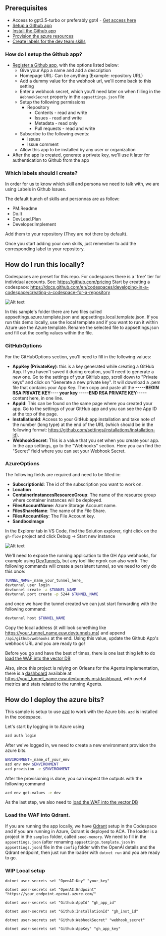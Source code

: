 ## Prerequisites

- Access to gpt3.5-turbo or preferably gpt4 - [Get access here](https://learn.microsoft.com/en-us/azure/ai-services/openai/overview#how-do-i-get-access-to-azure-openai)
- [Setup a Github app](#how-do-i-setup-the-github-app)
- [Install the Github app](https://docs.github.com/en/apps/using-github-apps/installing-your-own-github-app)
- [Provision the azure resources](#how-do-I-deploy-the-azure-bits)
- [Create labels for the dev team skills](#which-labels-should-i-create)

### How do I setup the Github app?

- [Register a Github app](https://docs.github.com/en/apps/creating-github-apps/registering-a-github-app/registering-a-github-app), with the options listed below:
  - Give your App a name and add a description
  - Homepage URL: Can be anything (Example: repository URL)
  - Add a dummy value for the webhook url, we'll come back to this setting
  - Enter a webhook secret, which you'll need later on when filling in the `WebhookSecret` property in the `appsettings.json` file
  - Setup the following permissions
    - Repository
      - Contents - read and write
      - Issues - read and write
      - Metadata - read only
      - Pull requests - read and write
  - Subscribe to the following events:
    - Issues
    - Issue comment
  - Allow this app to be installed by any user or organization
- After the app is created, generate a private key, we'll use it later for authentication to Github from the app

### Which labels should I create?

In order for us to know which skill and persona we need to talk with, we are using Labels in Github Issues.

The default bunch of skills and personnas are as follow:

- PM.Readme
- Do.It
- DevLead.Plan
- Developer.Implement

Add them to your repository (They are not there by default).

Once you start adding your own skills, just remember to add the corresponding label to your repository.

## How do I run this locally?

Codespaces are preset for this repo. For codespaces there is a 'free' tier for individual accounts. See: https://github.com/pricing
Start by creating a codespace:
https://docs.github.com/en/codespaces/developing-in-a-codespace/creating-a-codespace-for-a-repository

![Alt text](./images/new-codespace.png)

In this sample's folder there are two files called appsettings.azure.template.json and appsettings.local.template.json. If you run this demo locally, use the local template and if you want to run it within Azure use the Azure template. Rename the selected file to appsettings.json and fill out the config values within the file.

### GitHubOptions

For the GitHubOptions section, you'll need to fill in the following values:

- **AppKey (PrivateKey)**: this is a key generated while creating a GitHub App. If you haven't saved it during creation, you'll need to generate a new one. Go to the settings of your GitHub app, scroll down to "Private keys" and click on "Generate a new private key". It will download a .pem file that contains your App Key. Then copy and paste all the **-----BEGIN RSA PRIVATE KEY---- your key -----END RSA PRIVATE KEY-----** content here, in one line.
- **AppId**: This can be found on the same page where you created your app. Go to the settings of your GitHub app and you can see the App ID at the top of the page.
- **InstallationId**: Access to your GitHub app installation and take note of the number (long type) at the end of the URL (which should be in the following format: https://github.com/settings/installations/installation-id).
- **WebhookSecret**: This is a value that you set when you create your app. In the app settings, go to the "Webhooks" section. Here you can find the "Secret" field where you can set your Webhook Secret.

### AzureOptions

The following fields are required and need to be filled in:

- **SubscriptionId**: The id of the subscription you want to work on.
- **Location**
- **ContainerInstancesResourceGroup**: The name of the resource group where container instances will be deployed.
- **FilesAccountName**: Azure Storage Account name.
- **FilesShareName**: The name of the File Share.
- **FilesAccountKey**: The File Account key.
- **SandboxImage**

In the Explorer tab in VS Code, find the Solution explorer, right click on the `gh-flow` project and click Debug -> Start new instance

![Alt text](./images/solution-explorer.png)

We'll need to expose the running application to the GH App webhooks, for example using [DevTunnels](https://learn.microsoft.com/en-us/azure/developer/dev-tunnels/overview), but any tool like ngrok can also work.
The following commands will create a persistent tunnel, so we need to only do this once:

```bash
TUNNEL_NAME=_name_your_tunnel_here_
devtunnel user login
devtunnel create -a $TUNNEL_NAME
devtunnel port create -p 5244 $TUNNEL_NAME
```

and once we have the tunnel created we can just start forwarding with the following command:

```bash
devtunnel host $TUNNEL_NAME
```

Copy the local address (it will look something like https://your_tunnel_name.euw.devtunnels.ms) and append `/api/github/webhooks` at the end. Using this value, update the Github App's webhook URL and you are ready to go!

Before you go and have the best of times, there is one last thing left to do [load the WAF into the vector DB](#load-the-waf-into-qdrant)

Also, since this project is relying on Orleans for the Agents implementation, there is a [dashboard](https://github.com/OrleansContrib/OrleansDashboard) available at https://yout_tunnel_name.euw.devtunnels.ms/dashboard, with useful metrics and stats related to the running Agents.

## How do I deploy the azure bits?

This sample is setup to use [azd](https://learn.microsoft.com/en-us/azure/developer/azure-developer-cli/overview) to work with the Azure bits. `azd` is installed in the codespace.

Let's start by logging in to Azure using

```bash
azd auth login
```

After we've logged in, we need to create a new environment provision the azure bits.

```bash
ENVIRONMENT=_name_of_your_env
azd env new $ENVIRONMENT
azd provision -e $ENVIRONMENT
```

After the provisioning is done, you can inspect the outputs with the following command

```bash
azd env get-values -e dev
```

As the last step, we also need to [load the WAF into the vector DB](#load-the-waf-into-qdrant)

### Load the WAF into Qdrant.

If you are running the app locally, we have [Qdrant](https://qdrant.tech/) setup in the Codespace and if you are running in Azure, Qdrant is deployed to ACA.
The loader is a project in the `samples` folder, called `seed-memory`. We need to fill in the `appsettings.json` (after renaming `appsettings.template.json` in `appsettings.json`) file in the `config` folder with the OpenAI details and the Qdrant endpoint, then just run the loader with `dotnet run` and you are ready to go.

### WIP Local setup

```
dotnet user-secrets set "OpenAI:Key" "your_key"

dotnet user-secrets set "OpenAI:Endpoint" "https://your_endpoint.openai.azure.com/"

dotnet user-secrets set "Github:AppId" "gh_app_id"

dotnet user-secrets set "Github:InstallationId" "gh_inst_id"

dotnet user-secrets set "Github:WebhookSecret" "webhook_secret"

dotnet user-secrets set "Github:AppKey" "gh_app_key"
```

